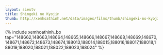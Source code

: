 ```yaml
---
layout: sieutv
title: Shingeki no Kyojin
thumb: http://xemhoathinh.net/data/images/films/thumb/shingeki-no-kyojin-shingeki-no-kyojin-2013.jpg
---
```

{% include xemhoathinh_bo tap="148662,148663,148664,148665,148666,148667,148668,148669,148670,148671,148672,148673,148674,188013,188014,188015,188016,188017,188018,188019,188020,188021,188022,188023,188024" %} 
